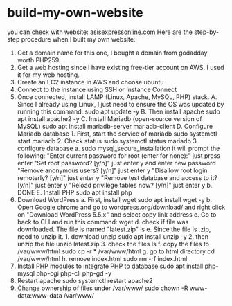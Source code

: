 # build-my-own-website
you can check with website: [asisexpressonline.com](https://asisexpressonline.com)
Here are the step-by-step procedure when I built my own website:
1. Get a domain name
   for this one, I bought a domain from godadday worth PHP259
2. Get a web hosting
    since I have existing free-tier account on AWS, I used it for my web hosting.
3. Create an EC2 instance in AWS and choose ubuntu
4. Connect to the instance using SSH or Instance Connect
5. Once connected, install LAMP (Linux, Apache, MySQL, PHP) stack.
    A. Since I already using Linux, I just need to ensure the OS was updated by running this command:
    sudo apt update -y
    B. Then install apache
    sudo apt install apache2 -y
    C. Install Mariadb (open-source version of MySQL)
    sudo apt install mariadb-server mariadb-client
    D. Configure Mariadb database
        1. First, start the service of mariadb
        sudo systemctl start mariadb
        2. Check status
        sudo systemctl status mariadb
        3. configure database
          a. sudo mysql_secure_installation
          it will prompt the following:
          "Enter current password for root (enter for none):" just press enter
          "Set root password? [y/n]" just enter y and enter new password
          "Remove anonymous users? [y/n]" just enter y
          "Disallow root login remoterly? [y/n]" just enter y
          "Remove test database and access to it? [y/n]" just enter y
          "Reload privilege tables now? [y/n]" just enter y
          b. DONE
     E. Install PHP
      sudo apt install php
  6. Download WordPress
     a. First, install wget
     sudo apt install wget -y
     b. Open Google chrome and go to wordpress.org/download/ and right click on "Download WordPress 5.5.x" and select copy link address
     c. Go to back to CLI and run this command:
     wget <paste link adrress here>
     d. check if file was downloaded. The file is named "latest.zip"
      ls
     e. Since the file is .zip, need to unzip it. 
          1. download unzip
            sudo apt install unzip -y
          2. then unzip the file
            unzip  latest.zip
          3. check the files
            ls
      f. copy the files to /var/www/html
        sudo cp -r * /var/www/html
      g. go to html directory
        cd /var/www/html
       h. remove index.html
        sudo rm -rf index.html
  7. Install PHP modules to integrate PHP to database
  sudo apt install php-mysql php-cgi php-cli php-gd -y 
  8. Restart apache
  sudo systemctl restart apache2
  9. Change ownership of files under /var/www/
  sudo chown -R www-data:www-data /var/www/
  
  
  
  
  
     
     
  
        
        
        
   
